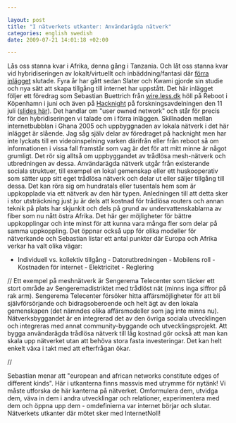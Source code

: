 ```yaml
--- 

layout: post
title: "I nätverkets utkanter: Användarägda nätverk" 
categories: english swedish 
date: 2009-07-21 14:01:18 +02:00 

---
```


Lås oss stanna kvar i Afrika, denna gång i Tanzania. Och låt oss stanna kvar vid hybridiseringen av lokalt/virtuellt och inbäddning/fantasi där [förra inlägget](http://www.blay.se/2009/07/20/trassel-och-flykt-medier-i-ghana/) slutade. Fyra år har gått sedan Slater och Kwami gjorde sin studie och nya sätt att skapa tillgång till internet har uppstått. Det här inlägget följer ett föredrag som Sebastian Buettrich från [wire.less.dk](http://wire.less.dk/) höll på Reboot i Köpenhamn i juni och även på [Hacknight](http://forskningsavd.se/PublicWiki/w/Hacknight2009) på forskningsavdelningen den 11 juli ([slides här](http://write.less.dk/?p=156)). Det handlar om "user owned network" och står för precis för den hybridiseringen vi talade om i förra inläggen. Skillnaden mellan internetbubblan i Ghana 2005 och uppbyggnaden av lokala nätverk i det här inlägget är slående. Jag såg själv delar av föredraget på hacknight men har inte lyckats till en videoinspelning varken därifrån eller från reboot så om informationen i vissa fall framstår som vag är det för att mitt minne är något grumligt. Det rör sig alltså om uppbyggandet av trådlösa mesh-nätverk och utbredningen av dessa. Användarägda nätverk utgår från existerande sociala struktuer, till exempel en lokal gemenskap eller ett huskooperativ som sätter upp sitt eget trådlösa nätverk och delar ut eller säljer tillgång till dessa. Det kan röra sig om hundratals eller tusentals hem som är uppkopplade via ett nätverk av den här typen. Anledningen till att detta sker i stor utsträckning just ju är dels att kostnad för trådlösa routers och annan teknik på plats har skjunkit och dels på grund av undervattenskablarna av fiber som nu nått östra Afrika. Det här ger möjligheter för bättre uppkopplingar och inte minst för att kunna vara många fler som delar på samma uppkoppling. Det öppnar också upp för olika modeller för nätverkande och Sebastian listar ett antal punkter där Europa och Afrika verkar ha valt olika vägar:

- Individuell vs. kollektiv tillgång - Datorutbredningen - Mobilens roll - Kostnaden för internet - Elektricitet - Reglering

// Ett exempel på meshnätverk är Sengerema Telecenter som täcker ett stort område av Sengeremadistriktet med trådlöst nät (minns inga siffror på rak arm). Sengerema Telecenter försöker hitta affärsmöjligheter för att bli självförsörjande och bidragsoberoende och helt ägt av den lokala gemenskapen (det nämndes olika affärsmodeller som jag inte minns nu). Nätverksbyggandet är en integrerad det av den övriga sociala utvecklingen och integreras med annat community-byggande och utvecklingsprojekt. Att bygga användarägda trådlösa nätverk till låg kostnad gör också att man kan skala upp nätverket utan att behöva stora fasta investeringar. Det kan helt enkelt växa i takt med att efterfrågan ökar. 

//

Sebastian menar att "european and african networks constitute edges of different kinds". Här i utkanterna finns massvis med utrymme för nytänk! Vi måste utforska de här kanterna på nätverket. Omformulera dem, utvidga dem, väva in dem i andra utvecklingar och relationer, experimentera med dem och öppna upp dem - omdefinierna var internet börjar och slutar. Nätverkets utkanter där mötet sker med InternetNoll! 
